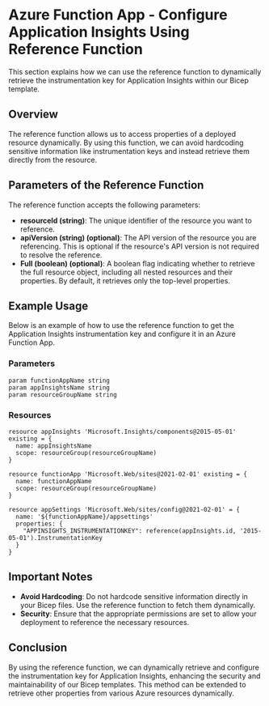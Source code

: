 # Azure Function App - Configure Application Insights Using Reference Function
This section explains how we can use the reference function to dynamically retrieve the instrumentation key for Application Insights within our Bicep template.

## Overview
The reference function allows us to access properties of a deployed resource dynamically. By using this function, we can avoid hardcoding sensitive information like instrumentation keys and instead retrieve them directly from the resource.

## Parameters of the Reference Function
The reference function accepts the following parameters:

- **resourceId (string)**: The unique identifier of the resource you want to reference.
- **apiVersion (string) (optional)**: The API version of the resource you are referencing. This is optional if the resource's API version is not required to resolve the reference.
- **Full (boolean) (optional)**: A boolean flag indicating whether to retrieve the full resource object, including all nested resources and their properties. By default, it retrieves only the top-level properties.

## Example Usage
Below is an example of how to use the reference function to get the Application Insights instrumentation key and configure it in an Azure Function App.

### Parameters
```bicep
param functionAppName string
param appInsightsName string
param resourceGroupName string
```

### Resources
```bicep
resource appInsights 'Microsoft.Insights/components@2015-05-01' existing = {
  name: appInsightsName
  scope: resourceGroup(resourceGroupName)
}

resource functionApp 'Microsoft.Web/sites@2021-02-01' existing = {
  name: functionAppName
  scope: resourceGroup(resourceGroupName)
}

resource appSettings 'Microsoft.Web/sites/config@2021-02-01' = {
  name: '${functionAppName}/appsettings'
  properties: {
    "APPINSIGHTS_INSTRUMENTATIONKEY": reference(appInsights.id, '2015-05-01').InstrumentationKey
  }
}
```

## Important Notes
- **Avoid Hardcoding**: Do not hardcode sensitive information directly in your Bicep files. Use the reference function to fetch them dynamically.
- **Security**: Ensure that the appropriate permissions are set to allow your deployment to reference the necessary resources.

## Conclusion
By using the reference function, we can dynamically retrieve and configure the instrumentation key for Application Insights, enhancing the security and maintainability of our Bicep templates. This method can be extended to retrieve other properties from various Azure resources dynamically.



